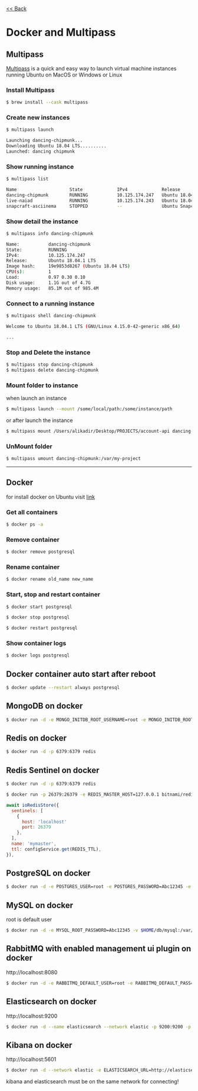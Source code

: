 [<< Back](README.md)

# Docker and Multipass

## Multipass

[Multipass](https://multipass.run) is a quick and easy way to launch virtual machine instances running Ubuntu on MacOS or Windows or Linux

### Install Multipass
```bash
$ brew install --cask multipass
```
### Create new instances
```bash
$ multipass launch 

Launching dancing-chipmunk...
Downloading Ubuntu 18.04 LTS..........
Launched: dancing chipmunk
```
### Show running instance
```bash
$ multipass list

Name                    State             IPv4             Release
dancing-chipmunk        RUNNING           10.125.174.247   Ubuntu 18.04 LTS
live-naiad              RUNNING           10.125.174.243   Ubuntu 18.04 LTS
snapcraft-asciinema     STOPPED           --               Ubuntu Snapcraft builder for Core 18
```

### Show detail the instance
```bash
$ multipass info dancing-chipmunk

Name:           dancing-chipmunk
State:          RUNNING
IPv4:           10.125.174.247
Release:        Ubuntu 18.04.1 LTS
Image hash:     19e9853d8267 (Ubuntu 18.04 LTS)
CPU(s):         1
Load:           0.97 0.30 0.10
Disk usage:     1.1G out of 4.7G
Memory usage:   85.1M out of 985.4M
```

### Connect to a running instance
```bash
$ multipass shell dancing-chipmunk

Welcome to Ubuntu 18.04.1 LTS (GNU/Linux 4.15.0-42-generic x86_64)

...
```

### Stop and Delete the instance
```bash
$ multipass stop dancing-chipmunk
$ multipass delete dancing-chipmunk
```

### Mount folder to instance

when launch an instance
```bash
$ multipass launch --mount /some/local/path:/some/instance/path
```
or 
after launch the instance
```bash
$ multipass mount /Users/alikadir/Desktop/PROJECTS/account-api dancing-chipmunk:/var/my-project
```
### UnMount folder
```bash
$ multipass umount dancing-chipmunk:/var/my-project
```

------

## Docker
for install docker on Ubuntu visit [link](https://docs.docker.com/engine/install/ubuntu/) 

### Get all containers

```bash
$ docker ps -a
```

### Remove container

```bash
$ docker remove postgresql
```

### Rename container

```bash
$ docker rename old_name new_name
```

### Start, stop and restart container

```bash
$ docker start postgresql
```

```bash
$ docker stop postgresql
```

```bash
$ docker restart postgresql
```

### Show container logs

```bash
$ docker logs postgresql
```

## Docker container auto start after reboot

```bash
$ docker update --restart always postgresql 
```

## MongoDB on docker
```bash
$ docker run -d -e MONGO_INITDB_ROOT_USERNAME=root -e MONGO_INITDB_ROOT_PASSWORD=Abc12345 -p 27017:27017 -v $HOME/db/mongodb:/data/db mongo
```

## Redis on docker
```bash
$ docker run -d -p 6379:6379 redis
```

## Redis Sentinel on docker
```bash
$ docker run -d -p 6379:6379 redis
```
```bash
$ docker run -p 26379:26379 -e REDIS_MASTER_HOST=127.0.0.1 bitnami/redis-sentinel
```
```js
await ioRedisStore({
  sentinels: [
    {
      host: 'localhost'
      port: 26379
    },
  ],
  name: 'mymaster',
  ttl: configService.get(REDIS_TTL),
}),
```

## PostgreSQL on docker

```bash
$ docker run -d -e POSTGRES_USER=root -e POSTGRES_PASSWORD=Abc12345 -e PGDATA=/var/lib/postgresql/data/pgdata -p 5432:5432 -v $HOME/db/postgresql:/var/lib/postgresql/data postgres
```

## MySQL on docker
root is default user
```bash
$ docker run -d -e MYSQL_ROOT_PASSWORD=Abc12345 -v $HOME/db/mysql:/var/lib/mysql -p 3306:3306 mysql
```
## RabbitMQ with enabled management ui plugin on docker
http://localhost:8080
```bash
$ docker run -d -e RABBITMQ_DEFAULT_USER=root -e RABBITMQ_DEFAULT_PASS=Abc12345 -p 8080:15672 -p 5672:5672 rabbitmq:3-management
```


## Elasticsearch on docker
http://localhost:9200
```bash
$ docker run -d --name elasticsearch --network elastic -p 9200:9200 -p 9300:9300 -e "xpack.security.enabled=false" -e "discovery.type=single-node" docker.elastic.co/elasticsearch/elasticsearch:8.4.1
```

## Kibana on docker
http://localhost:5601
```bash
$ docker run -d --network elastic -e ELASTICSEARCH_URL=http://elasticsearch:9200 -p 5601:5601 kibana:8.4.2
```

kibana and elasticsearch must be on the same network for connecting!

